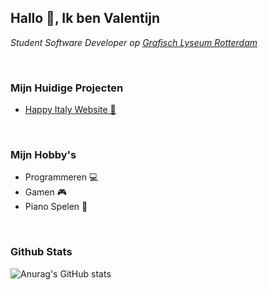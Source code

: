 <h2>Hallo 👋, Ik ben Valentijn</h2>

<p><em>Student Software Developer op  <a href="http://glr.nl">Grafisch Lyseum Rotterdam</a></em></p>
<br/>

### Mijn Huidige Projecten
- <a href="https://github.com/HerpieDerpieee/BestellenSchool">Happy Italy Website 🍕</a>
<br/>

### Mijn Hobby's
- Programmeren 💻
- Gamen 🎮
- Piano Spelen 🎹
<br/>

### Github Stats

![Anurag's GitHub stats](https://github-readme-stats.vercel.app/api?username=HerpieDerpieee&show_icons=true&theme=dark)

